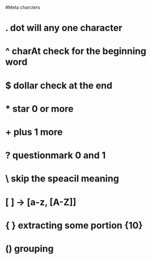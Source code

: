 #Meta charcters
# . dot will any one character

# ^ charAt check for the beginning word

# $ dollar check at the end

# * star 0 or more 

# + plus 1 more 

# ? questionmark 0 and 1

# \ skip the speacil meaning

# [ ] -> [a-z, [A-Z]]

# { } extracting some portion {10}

# ()  grouping 
